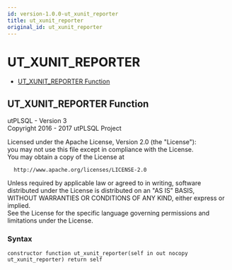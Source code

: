 ```yaml
---
id: version-1.0.0-ut_xunit_reporter
title: ut_xunit_reporter
original_id: ut_xunit_reporter
---
```


# UT_XUNIT_REPORTER






- [UT_XUNIT_REPORTER Function](#ut_xunit_reporter)












 
## UT_XUNIT_REPORTER Function<a name="ut_xunit_reporter"></a>


<p>
<p>utPLSQL - Version 3<br />  Copyright 2016 - 2017 utPLSQL Project</p><p>  Licensed under the Apache License, Version 2.0 (the &quot;License&quot;):<br />  you may not use this file except in compliance with the License.<br />  You may obtain a copy of the License at</p><pre><code>  http://www.apache.org/licenses/LICENSE-2.0</code></pre><p>  Unless required by applicable law or agreed to in writing, software<br />  distributed under the License is distributed on an &quot;AS IS&quot; BASIS,<br />  WITHOUT WARRANTIES OR CONDITIONS OF ANY KIND, either express or implied.<br />  See the License for the specific language governing permissions and<br />  limitations under the License.</p>
</p>

### Syntax
```plsql
constructor function ut_xunit_reporter(self in out nocopy ut_xunit_reporter) return self
```

 





 
